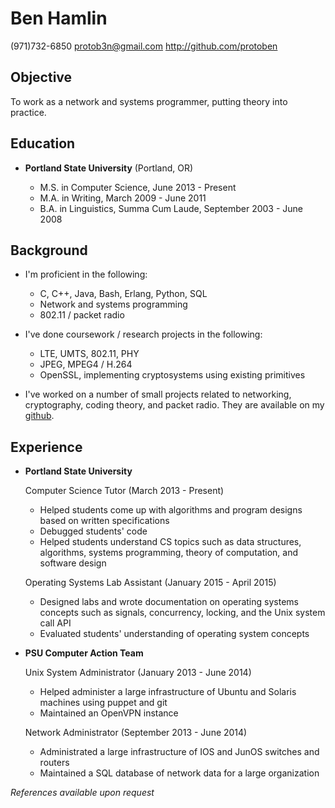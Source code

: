 Ben Hamlin
==========

(971)732-6850
<protob3n@gmail.com>
<http://github.com/protoben>


Objective
---------

To work as a network and systems programmer, putting theory into practice.


Education
---------

*   **Portland State University** (Portland, OR)

    + M.S. in Computer Science, June 2013 - Present
    + M.A. in Writing, March 2009 - June 2011
    + B.A. in Linguistics, Summa Cum Laude, September 2003 - June 2008


Background
-----------

* I'm proficient in the following:
    + C, C++, Java, Bash, Erlang, Python, SQL
    + Network and systems programming
    + 802.11 / packet radio

* I've done coursework / research projects in the following:
    + LTE, UMTS, 802.11, PHY
    + JPEG, MPEG4 / H.264
    + OpenSSL, implementing cryptosystems using existing primitives

* I've worked on a number of small projects related to networking, cryptography,
  coding theory, and packet radio. They are available on my
  [github](http://github.com/protoben).


Experience
----------

*   **Portland State University**

    Computer Science Tutor (March 2013 - Present)

    + Helped students come up with algorithms and program designs based on
      written specifications
    + Debugged students' code
    + Helped students understand CS topics such as data structures, algorithms,
      systems programming, theory of computation, and software design

    Operating Systems Lab Assistant (January 2015 - April 2015)

    + Designed labs and wrote documentation on operating systems concepts
      such as signals, concurrency, locking, and the Unix system call API
    + Evaluated students' understanding of operating system concepts


*   **PSU Computer Action Team**

    Unix System Administrator (January 2013 - June 2014)

    + Helped administer a large infrastructure of Ubuntu and Solaris machines
      using puppet and git
    + Maintained an OpenVPN instance

    Network Administrator (September 2013 - June 2014)

    + Administrated a large infrastructure of IOS and JunOS switches and routers
    + Maintained a SQL database of network data for a large organization

*References available upon request*
